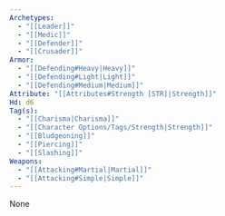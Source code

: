 ```yaml
---
Archetypes:
  - "[[Leader]]"
  - "[[Medic]]"
  - "[[Defender]]"
  - "[[Crusader]]"
Armor:
  - "[[Defending#Heavy|Heavy]]"
  - "[[Defending#Light|Light]]"
  - "[[Defending#Medium|Medium]]"
Attribute: "[[Attributes#Strength [STR]|Strength]]"
Hd: d6
Tag(s):
  - "[[Charisma|Charisma]]"
  - "[[Character Options/Tags/Strength|Strength]]"
  - "[[Bludgeoning]]"
  - "[[Piercing]]"
  - "[[Slashing]]"
Weapons:
  - "[[Attacking#Martial|Martial]]"
  - "[[Attacking#Simple|Simple]]"
---
```


None